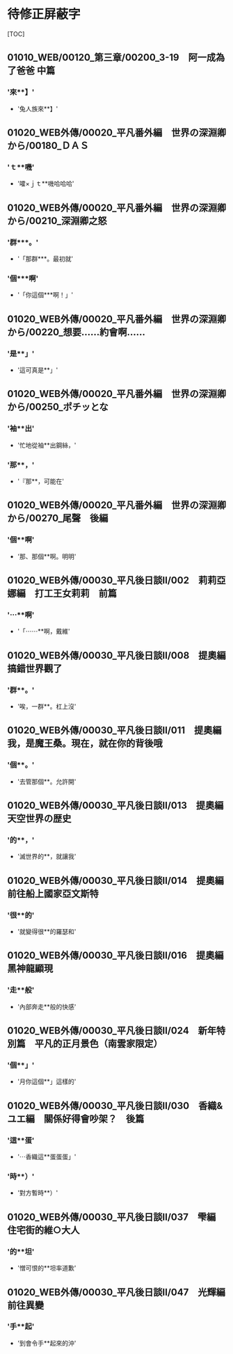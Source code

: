 # 待修正屏蔽字

[TOC]

## 01010_WEB/00120_第三章/00200_3-19　阿一成為了爸爸 中篇

### '來**】'

- '兔人族來**】'


## 01020_WEB外傳/00020_平凡番外編　世界の深淵卿から/00180_ＤＡＳ

### 'ｔ**嘰'

- '嚯×ｊｔ**嘰哈哈哈'


## 01020_WEB外傳/00020_平凡番外編　世界の深淵卿から/00210_深淵卿之怒

### '群***。'

- '「那群***。最初就'

### '個***啊'

- '「你這個***啊！」'


## 01020_WEB外傳/00020_平凡番外編　世界の深淵卿から/00220_想要……約會啊……

### '是**」'

- '這可真是**」'


## 01020_WEB外傳/00020_平凡番外編　世界の深淵卿から/00250_ポチッとな

### '袖**出'

- '忙地從袖**出鋼絲，'

### '那**，'

- '『那**，可能在'


## 01020_WEB外傳/00020_平凡番外編　世界の深淵卿から/00270_尾聲　後編

### '個**啊'

- '那、那個**啊。明明'


## 01020_WEB外傳/00030_平凡後日談Ⅱ/002　莉莉亞娜編　打工王女莉莉　前篇

### '⋯**啊'

- '「⋯⋯**啊，戴維'


## 01020_WEB外傳/00030_平凡後日談Ⅱ/008　提奧編　搞錯世界觀了

### '群**。'

- '唉，一群**。杠上沒'


## 01020_WEB外傳/00030_平凡後日談Ⅱ/011　提奧編　我，是魔王桑。現在，就在你的背後哦

### '個**。'

- '去管那個**。允許開'


## 01020_WEB外傳/00030_平凡後日談Ⅱ/013　提奧編　天空世界の歴史

### '的**，'

- '滅世界的**，就讓我'


## 01020_WEB外傳/00030_平凡後日談Ⅱ/014　提奧編　前往船上國家亞文斯特

### '很**的'

- '就變得很**的羅瑟和'


## 01020_WEB外傳/00030_平凡後日談Ⅱ/016　提奧編　黑神龍顯現

### '走**般'

- '內部奔走**般的快感'


## 01020_WEB外傳/00030_平凡後日談Ⅱ/024　新年特別篇　平凡的正月景色（南雲家限定）

### '個**」'

- '月你這個**」這樣的'


## 01020_WEB外傳/00030_平凡後日談Ⅱ/030　香織&ユエ編　關係好得會吵架？　後篇

### '這**蛋'

- '⋯香織這**蛋蛋蛋」'

### '時**）'

- '對方暫時**）'


## 01020_WEB外傳/00030_平凡後日談Ⅱ/037　雫編　住宅街的維○大人

### '的**坦'

- '憎可恨的**坦率道歉'


## 01020_WEB外傳/00030_平凡後日談Ⅱ/047　光輝編　前往異變

### '手**起'

- '到會令手**起來的沖'
